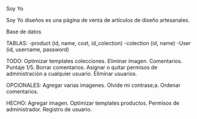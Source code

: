 Soy Yo

Soy Yo diseños es una página de venta de artículos de diseño artesanales.

Base de datos

TABLAS: 
        -product (id, name, cost, id_colection)
        -colection (id, name)
        -User (id, username, password)


TODO:
        Optimizar templates colecciones.
        Eliminar imagen.
        Comentarios.
        Puntaje 1/5.
        Borrar comentarios.
        Asignar o quitar permisos de administración a cualquier usuario.
        Eliminar usuarios.


OPCIONALES:
        Agregar varias imagenes.
        Olvide mi contrase;a.
        Ordenar comentarios.

HECHO:
        Agregar imagen.
        Optimizar templates productos.
        Permisos de administrador.
        Registro de usuario.